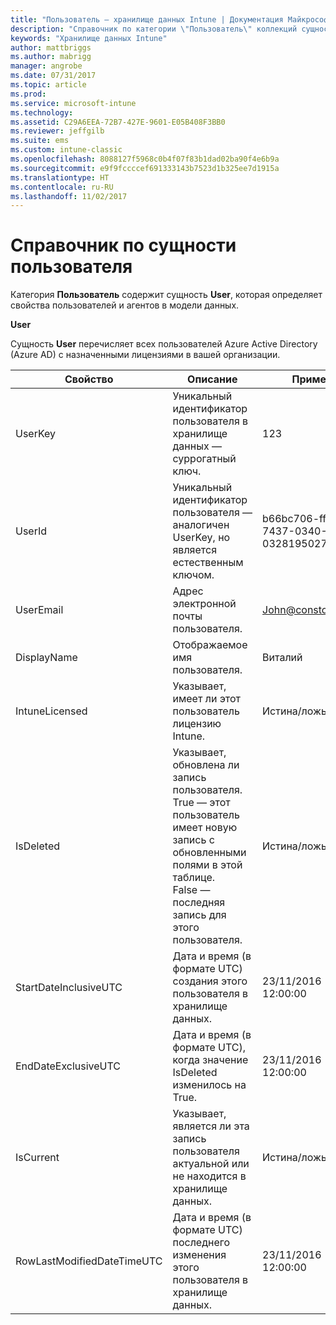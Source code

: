 ```yaml
---
title: "Пользователь — хранилище данных Intune | Документация Майкрософт"
description: "Справочник по категории \"Пользователь\" коллекций сущностей в API хранилища данных Intune."
keywords: "Хранилище данных Intune"
author: mattbriggs
ms.author: mabrigg
manager: angrobe
ms.date: 07/31/2017
ms.topic: article
ms.prod: 
ms.service: microsoft-intune
ms.technology: 
ms.assetid: C29A6EEA-72B7-427E-9601-E05B408F3BB0
ms.reviewer: jeffgilb
ms.suite: ems
ms.custom: intune-classic
ms.openlocfilehash: 8088127f5968c0b4f07f83b1dad02ba90f4e6b9a
ms.sourcegitcommit: e9f9fccccef691333143b7523d1b325ee7d1915a
ms.translationtype: HT
ms.contentlocale: ru-RU
ms.lasthandoff: 11/02/2017
---
```

# <a name="reference-for-user-entity"></a>Справочник по сущности пользователя

Категория **Пользователь** содержит сущность **User**, которая определяет свойства пользователей и агентов в модели данных.

**User**

Сущность **User** перечисляет всех пользователей Azure Active Directory (Azure AD) с назначенными лицензиями в вашей организации.

| Свойство  | Описание | Пример |
|---------|------------|--------|
| UserKey |Уникальный идентификатор пользователя в хранилище данных — суррогатный ключ. |123 |
| UserId |Уникальный идентификатор пользователя — аналогичен UserKey, но является естественным ключом. |b66bc706-ffff-7437-0340-032819502773 |
| UserEmail |Адрес электронной почты пользователя. |John@constoso.com |
| DisplayName |Отображаемое имя пользователя. |Виталий |
| IntuneLicensed |Указывает, имеет ли этот пользователь лицензию Intune. |Истина/ложь |
| IsDeleted |Указывает, обновлена ли запись пользователя.  True — этот пользователь имеет новую запись с обновленными полями в этой таблице. False — последняя запись для этого пользователя. |Истина/ложь |
| StartDateInclusiveUTC |Дата и время (в формате UTC) создания этого пользователя в хранилище данных. |23/11/2016 12:00:00 |
| EndDateExclusiveUTC |Дата и время (в формате UTC), когда значение IsDeleted изменилось на True. |23/11/2016 12:00:00 |
| IsCurrent |Указывает, является ли эта запись пользователя актуальной или не находится в хранилище данных. |Истина/ложь |
| RowLastModifiedDateTimeUTC |Дата и время (в формате UTC) последнего изменения этого пользователя в хранилище данных. |23/11/2016 12:00:00 |

